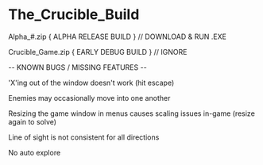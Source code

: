 # The_Crucible_Build

Alpha_#.zip { ALPHA RELEASE BUILD } // DOWNLOAD & RUN .EXE

Crucible_Game.zip { EARLY DEBUG BUILD } // IGNORE

-- KNOWN BUGS / MISSING FEATURES --

'X'ing out of the window doesn't work (hit escape)

Enemies may occasionally move into one another

Resizing the game window in menus causes scaling issues in-game (resize again to solve)

Line of sight is not consistent for all directions

No auto explore
